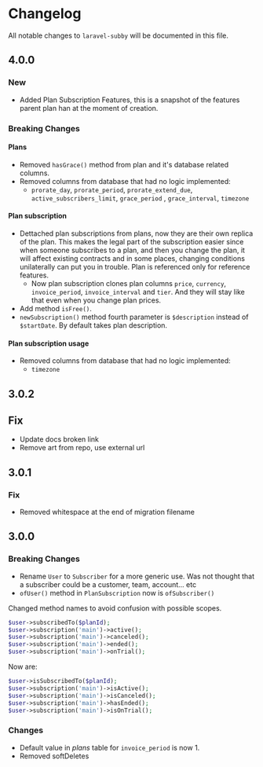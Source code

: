 # Changelog

All notable changes to `laravel-subby` will be documented in this file.

## 4.0.0

### New

- Added Plan Subscription Features, this is a snapshot of the features parent plan han at the moment of creation.

### Breaking Changes

#### Plans

- Removed `hasGrace()` method from plan and it's database related columns.
- Removed columns from database that had no logic implemented:
    - `prorate_day`, `prorate_period`, `prorate_extend_due`, `active_subscribers_limit`, `grace_period`
      , `grace_interval`, `timezone`

#### Plan subscription

- Dettached plan subscriptions from plans, now they are their own replica of the plan. This makes the legal part of the
  subscription easier since when someone subscribes to a plan, and then you change the plan, it will affect existing
  contracts and in some places, changing conditions unilaterally can put you in trouble. Plan is referenced only for
  reference features.
    - Now plan subscription clones plan columns `price`, `currency`, `invoice_period`, `invoice_interval` and `tier`.
      And they will stay like that even when you change plan prices.
- Add method `isFree()`.
- `newSubscription()` method fourth parameter is `$description` instead of `$startDate`. By default takes plan
  description.

#### Plan subscription usage

- Removed columns from database that had no logic implemented:
    - `timezone`

## 3.0.2

## Fix

- Update docs broken link
- Remove art from repo, use external url

## 3.0.1

### Fix

- Removed whitespace at the end of migration filename

## 3.0.0

### Breaking Changes

- Rename `User` to `Subscriber` for a more generic use. Was not thought that a subscriber could be a customer, team,
  account... etc
- `ofUser()` method in `PlanSubscription` now is `ofSubscriber()`

Changed method names to avoid confusion with possible scopes.

```php
$user->subscribedTo($planId);
$user->subscription('main')->active();
$user->subscription('main')->canceled();
$user->subscription('main')->ended();
$user->subscription('main')->onTrial();
```

Now are:

```php
$user->isSubscribedTo($planId);
$user->subscription('main')->isActive();
$user->subscription('main')->isCanceled();
$user->subscription('main')->hasEnded();
$user->subscription('main')->isOnTrial();
```

### Changes

- Default value in *plans* table for `invoice_period` is now 1.
- Removed softDeletes
